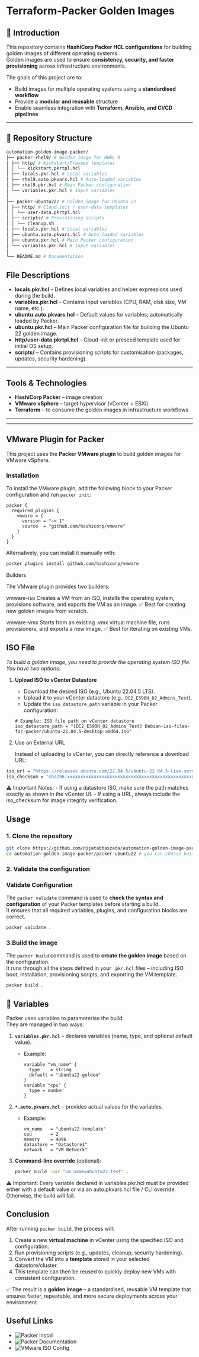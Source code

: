 # Terraform-Packer Golden Images

## 📌 Introduction
This repository contains **HashiCorp Packer HCL configurations** for building golden images of different operating systems.  
Golden images are used to ensure **consistency, security, and faster provisioning** across infrastructure environments.  

The goals of this project are to:  
- Build images for multiple operating systems using a **standardised workflow**  
- Provide a **modular and reusable** structure  
- Enable seamless integration with **Terraform, Ansible, and CI/CD pipelines**  

---

## 📂 Repository Structure

```bash
automation-golden-image-packer/
├── packer-rhel9/ # Golden image for RHEL 9
│ ├── http/ # Kickstart/Preseed templates
│ │ └── kickstart.pkrtpl.hcl
│ ├── locals.pkr.hcl # Local variables
│ ├── rhel9.auto.pkvars.hcl # Auto-loaded variables
│ ├── rhel9.pkr.hcl # Main Packer configuration
│ └── variables.pkr.hcl # Input variables
│
├── packer-ubuntu22/ # Golden image for Ubuntu 22
│ ├── http/ # Cloud-init / user-data templates
│ │ └── user-data.pkrtpl.hcl
│ ├── scripts/ # Provisioning scripts
│ │ └── cleanup.sh
│ ├── locals.pkr.hcl # Local variables
│ ├── ubuntu.auto.pkvars.hcl # Auto-loaded variables
│ ├── ubuntu.pkr.hcl # Main Packer configuration
│ └── variables.pkr.hcl # Input variables
│
└── README.md # Documentation
```

##  File Descriptions

- **locals.pkr.hcl** – Defines local variables and helper expressions used during the build.  
- **variables.pkr.hcl** – Contains input variables (CPU, RAM, disk size, VM name, etc.).  
- **ubuntu.auto.pkvars.hcl** – Default values for variables; automatically loaded by Packer.  
- **ubuntu.pkr.hcl** – Main Packer configuration file for building the Ubuntu 22 golden image.  
- **http/user-data.pkrtpl.hcl** – Cloud-init or preseed template used for initial OS setup.  
- **scripts/** – Contains provisioning scripts for customisation (packages, updates, security hardening).  



---

##  Tools & Technologies
- **HashiCorp Packer** – image creation  
- **VMware vSphere** – target hypervisor (vCenter + ESXi)  
- **Terraform** – to consume the golden images in infrastructure workflows  



---


---

##  VMware Plugin for Packer

This project uses the **Packer VMware plugin** to build golden images for VMware vSphere.

### Installation
To install the VMware plugin, add the following block to your Packer configuration and run `packer init`:

```hcl
packer {
  required_plugins {
    vmware = {
      version = "~> 1"
      source  = "github.com/hashicorp/vmware"
    }
  }
}
```

Alternatively, you can install it manually with:

```bash
packer plugins install github.com/hashicorp/vmware
```

Builders

The VMware plugin provides two builders:

vmware-iso
Creates a VM from an ISO, installs the operating system, provisions software, and exports the VM as an image.
✅ Best for creating new golden images from scratch.

vmware-vmx
Starts from an existing .vmx virtual machine file, runs provisioners, and exports a new image.
✅ Best for iterating on existing VMs.

##  ISO File

*To build a golden image, you need to provide the operating system ISO file.  
You have two options:*

1. **Upload ISO to vCenter Datastore**  
   - Download the desired ISO (e.g., Ubuntu 22.04.5 LTS).  
   - Upload it to your vCenter datastore (e.g., `DC2_E590H_02_Admins_Test`).  
   - Update the `iso_datastore_path` variable in your Packer configuration:  

   ```hcl
   # Example: ISO file path on vCenter datastore
   iso_datastore_path = "[DC2_E590H_02_Admins_Test] Debian-iso-files-for-packer/ubuntu-22.04.5-desktop-amd64.iso"

2. Use an External URL

   Instead of uploading to vCenter, you can directly reference a download URL:
```bash
iso_url = "https://releases.ubuntu.com/22.04.5/ubuntu-22.04.5-live-server-amd64.iso"
iso_checksum = "sha256:xxxxxxxxxxxxxxxxxxxxxxxxxxxxxxxxxxxxxxxxxxxxxxxxxxxxxxxxxxxxxxxx"
```

⚠️ Important Notes:
    - If using a datastore ISO, make sure the path matches exactly as shown in the vCenter UI.
    - If using a URL, always include the iso_checksum for image integrity verification.


##  Usage

### 1. Clone the repository
```bash
git clone https://github.com/nijatabbaszada/automation-golden-image-packer.git
cd automation-golden-image-packer/packer-ubuntu22 # you can choose build for rhel9 or ubuntu
```

### 2. Validate the configuration
###  Validate Configuration

The `packer validate` command is used to **check the syntax and configuration** of your Packer templates before starting a build.  
It ensures that all required variables, plugins, and configuration blocks are correct.

```bash
packer validate .
```

### 3.Build the image
The `packer build` command is used to **create the golden image** based on the configuration.  
It runs through all the steps defined in your `.pkr.hcl` files – including ISO boot, installation, provisioning scripts, and exporting the VM template.

```bash
packer build .
```

## 🧩 Variables

Packer uses variables to parameterise the build.  
They are managed in two ways:

1. **`variables.pkr.hcl`** – declares variables (name, type, and optional default value).  
   - Example:
     ```hcl
     variable "vm_name" {
       type    = string
       default = "ubuntu22-golden"
     }
     variable "cpu" {
       type = number
     }
     ```

2. **`*.auto.pkvars.hcl`** – provides actual values for the variables.  
   - Example:
     ```hcl
     vm_name   = "ubuntu22-template"
     cpu       = 2
     memory    = 4096
     datastore = "Datastore1"
     network   = "VM Network"
     ```

3. **Command-line override** (optional):  
   ```bash
   packer build -var "vm_name=ubuntu22-test" .

⚠️ Important: Every variable declared in variables.pkr.hcl must be provided either with a default value or via an auto.pkvars.hcl file / CLI override. Otherwise, the build will fail.

##  Conclusion

After running `packer build`, the process will:

1. Create a new **virtual machine** in vCenter using the specified ISO and configuration.  
2. Run provisioning scripts (e.g., updates, cleanup, security hardening).  
3. Convert the VM into a **template** stored in your selected datastore/cluster.  
4. This template can then be reused to quickly deploy new VMs with consistent configuration.  

✅ The result is a **golden image** – a standardised, reusable VM template that ensures faster, repeatable, and more secure deployments across your environment.


##  Useful Links

- ![Packer install](https://developer.hashicorp.com/packer/install)
- ![Packer Documentation](https://developer.hashicorp.com/packer/docs/hcp)
- ![VMware ISO Config](https://developer.hashicorp.com/packer/integrations/hashicorp/vmware/latest/components/builder/iso)